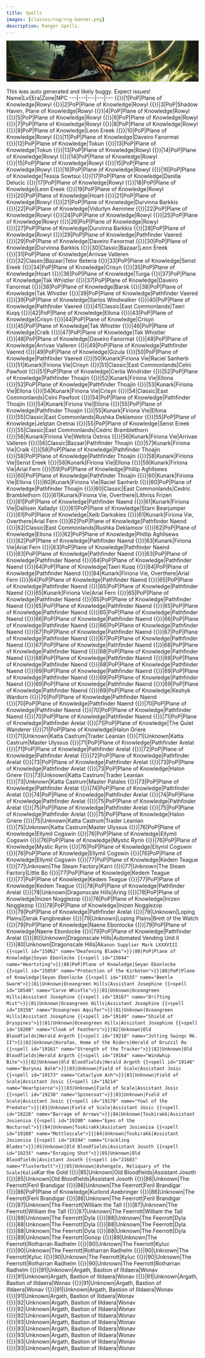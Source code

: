 ```yaml
---
title: Spells
images: [classes/rng/rng-banner.png]
description: Ranger Spells.
---
```

![Ranger Spells](rng-banner.png)

This was auto generated and likely buggy. Expect issues!
Name|Lvl|Era|Zone|NPC
---|---|---|---|---
{{<spell id="5011" name="Salve">}}|1|PoP|Plane of Knowledge|Rowyl
{{<spell id="51" name="Glimpse">}}|2|PoP|Plane of Knowledge|Rowyl
{{<spell id="239" name="Flame Lick">}}|3|PoP|Shadow Haven, Plane of Knowledge|Rowyl
{{<spell id="240" name="Lull Animal">}}|4|PoP|Plane of Knowledge|Rowyl
{{<spell id="2591" name="Tangling Weeds">}}|5|PoP|Plane of Knowledge|Rowyl
{{<spell id="242" name="Snare">}}|6|PoP|Plane of Knowledge|Rowyl
{{<spell id="26" name="Skin like Wood">}}|7|PoP|Plane of Knowledge|Rowyl
{{<spell id="200" name="Minor Healing">}}|8|PoP|Plane of Knowledge|Rowyl
{{<spell id="224" name="Endure Fire">}}|9|PoP|Plane of Knowledge|Leon Ereek
{{<spell id="237" name="Dance of the Fireflies">}}|10|PoP|Plane of Knowledge|Rowyl
{{<spell id="2592" name="Hawk Eye">}}|11|PoP|Plane of Knowledge|Daveiro Fanormat
{{<spell id="269" name="Feet like Cat">}}|12|PoP|Plane of Knowledge|Tokun
{{<spell id="203" name="Cure Poison">}}|13|PoP|Plane of Knowledge|Tokun
{{<spell id="515" name="Thistlecoat">}}|13|PoP|Plane of Knowledge|Rowyl
{{<spell id="92" name="Burst of Fire">}}|14|PoP|Plane of Knowledge|Rowyl
{{<spell id="247" name="Camouflage">}}|14|PoP|Plane of Knowledge|Rowyl
{{<spell id="249" name="Grasping Roots">}}|15|PoP|Plane of Knowledge|Rowyl
{{<spell id="252" name="Invoke Lightning">}}|15|PoP|Plane of Knowledge|Rowyl
{{<spell id="241" name="Panic Animal">}}|16|PoP|Plane of Knowledge|Rowyl
{{<spell id="248" name="Ward Summoned">}}|16|PoP|Plane of Knowledge|Tessia Sowtsui
{{<spell id="500" name="Bind Sight">}}|17|PoP|Plane of Knowledge|Danilla Delucic
{{<spell id="254" name="Firefist">}}|17|PoP|Plane of Knowledge|Rowyl
{{<spell id="225" name="Endure Cold">}}|18|PoP|Plane of Knowledge|Leon Ereek
{{<spell id="91" name="Ignite">}}|19|PoP|Plane of Knowledge|Rowyl
{{<spell id="86" name="Enduring Breath">}}|20|PoP|Plane of Knowledge|Hoart
{{<spell id="17" name="Light Healing">}}|21|PoP|Plane of Knowledge|Rowyl
{{<spell id="263" name="Skin like Rock">}}|21|PoP|Plane of Knowledge|Durvinna Barkkis
{{<spell id="213" name="Cure Disease">}}|22|PoP|Plane of Knowledge|Vidurlyn Aeminee
{{<spell id="250" name="Harmony">}}|22|PoP|Plane of Knowledge|Rowyl
{{<spell id="256" name="Shield of Thistles">}}|24|PoP|Plane of Knowledge|Rowyl
{{<spell id="264" name="Stinging Swarm">}}|25|PoP|Plane of Knowledge|Rowyl
{{<spell id="268" name="Strength of Earth">}}|26|PoP|Plane of Knowledge|Rowyl
{{<spell id="655" name="Eyes of the Cat">}}|27|PoP|Plane of Knowledge|Durvinna Barkkis
{{<spell id="278" name="Spirit of Wolf">}}|28|PoP|Plane of Knowledge|Rowyl
{{<spell id="3565" name="Flaming Arrow">}}|29|PoP|Plane of Knowledge|Pathfinder Vaered
{{<spell id="2593" name="Riftwind's Protection">}}|29|PoP|Plane of Knowledge|Daveiro Fanormat
{{<spell id="516" name="Barbcoat">}}|30|PoP|Plane of Knowledge|Durvinna Barkkis
{{<spell id="48" name="Cancel Magic">}}|30|Classic|Bazaar|Leon Ereek
{{<spell id="513" name="Calm Animal">}}|31|PoP|Plane of Knowledge|Arrivae Valleren
{{<spell id="80" name="See Invisible">}}|32|Classic|Bazaar|Telor Beteria
{{<spell id="115" name="Dismiss Summoned">}}|33|PoP|Plane of Knowledge|Senst Ereek
{{<spell id="517" name="Bramblecoat">}}|34|PoP|Plane of Knowledge|Crisyn
{{<spell id="261" name="Levitate">}}|35|PoP|Plane of Knowledge|Hoart
{{<spell id="1461" name="Call of Sky">}}|36|PoP|Plane of Knowledge|Turga
{{<spell id="419" name="Careless Lightning">}}|37|PoP|Plane of Knowledge|Tak Whistler
{{<spell id="2594" name="Nature's Precision">}}|37|PoP|Plane of Knowledge|Daveiro Fanormat
{{<spell id="12" name="Healing">}}|38|PoP|Plane of Knowledge|Barsk
{{<spell id="421" name="Skin like Steel">}}|38|PoP|Plane of Knowledge|Tak Whistler
{{<spell id="3564" name="Burning Arrow">}}|39|PoP|Plane of Knowledge|Pathfinder Vaered
{{<spell id="3601" name="Harmony of Nature">}}|39|PoP|Plane of Knowledge|Sarlos Windwalker
{{<spell id="3687" name="Swarm of Pain">}}|40|PoP|Plane of Knowledge|Pathfinder Vaered
{{<spell id="4054" name="Spirit of the Shrew">}}|41|Classic|East Commonlands|Taeri Kuqq
{{<spell id="518" name="Spikecoat">}}|42|PoP|Plane of Knowledge|Ellona
{{<spell id="129" name="Shield of Brambles">}}|43|PoP|Plane of Knowledge|Crisyn
{{<spell id="78" name="Immolate">}}|44|PoP|Plane of Knowledge|Crisyn
{{<spell id="76" name="Ensnaring Roots">}}|45|PoP|Plane of Knowledge|Tak Whistler
{{<spell id="60" name="Resist Fire">}}|46|PoP|Plane of Knowledge|Cralk
{{<spell id="34" name="Superior Camouflage">}}|47|PoP|Plane of Knowledge|Tak Whistler
{{<spell id="2595" name="Force of Nature">}}|48|PoP|Plane of Knowledge|Daveiro Fanormat
{{<spell id="425" name="Wolf Form">}}|48|PoP|Plane of Knowledge|Arrivae Valleren
{{<spell id="691" name="Call of Flame">}}|49|PoP|Plane of Knowledge|Pathfinder Vaered
{{<spell id="4055" name="Pack Shrew">}}|49|PoP|Plane of Knowledge|Gizula
{{<spell id="1462" name="Call of Earth">}}|50|PoP|Plane of Knowledge|Pathfinder Vaered
{{<spell id="1741" name="Jolt">}}|50|Kunark|Firiona Vie|Raciel Sanherb
{{<spell id="512" name="Ensnare">}}|51|Kunark|Firiona Vie|Crisyn
{{<spell id="4585" name="Resistant Discipline">}}|51|Classic|East Commonlands|Celni Pawfoot
{{<spell id="1397" name="Strength of Nature">}}|51|PoP|Plane of Knowledge|Cerila Windrider
{{<spell id="2596" name="Falcon Eye">}}|52|PoP|Plane of Knowledge|Pathfinder Thoajin
{{<spell id="57" name="Firestrike">}}|52|Kunark|Firiona Vie|Ellona
{{<spell id="3688" name="Icewind">}}|52|PoP|Plane of Knowledge|Pathfinder Thoajin
{{<spell id="430" name="Storm Strength">}}|53|Kunark|Firiona Vie|Ellona
{{<spell id="259" name="Drones of Doom">}}|54|Kunark|Firiona Vie|Crisyn
{{<spell id="4587" name="Fearless Discipline">}}|54|Classic|East Commonlands|Celni Pawfoot
{{<spell id="2597" name="Jolting Blades">}}|54|PoP|Plane of Knowledge|Pathfinder Thoajin
{{<spell id="422" name="Skin like Diamond">}}|54|Kunark|Firiona Vie|Ellona
{{<spell id="1463" name="Call of Fire">}}|55|PoP|Plane of Knowledge|Pathfinder Thoajin
{{<spell id="145" name="Chloroplast">}}|55|Kunark|Firiona Vie|Ellona
{{<spell id="1296" name="Cinder Jolt">}}|55|Classic|East Commonlands|Rushka Deklamoor
{{<spell id="4111" name="Fire Swarm">}}|55|PoP|Plane of Knowledge|Jelqtan Oretnai
{{<spell id="61" name="Resist Cold">}}|55|PoP|Plane of Knowledge|Senst Ereek
{{<spell id="4506" name="Trueshot Discipline">}}|55|Classic|East Commonlands|Cedric Bramblethorn
{{<spell id="539" name="Chill Sight">}}|56|Kunark|Firiona Vie|Weltria Ostriss
{{<spell id="426" name="Greater Wolf Form">}}|56|Kunark|Firiona Vie|Arrivae Valleren
{{<spell id="2598" name="Mark of the Predator">}}|56|Classic|Bazaar|Pathfinder Thoajin
{{<spell id="15" name="Greater Healing">}}|57|Kunark|Firiona Vie|Cralk
{{<spell id="4059" name="Call of Ice">}}|58|PoP|Plane of Knowledge|Pathfinder Thoajin
{{<spell id="2599" name="Eagle Eye">}}|58|PoP|Plane of Knowledge|Pathfinder Thoajin
{{<spell id="49" name="Nullify Magic">}}|58|Kunark|Firiona Vie|Senst Ereek
{{<spell id="432" name="Shield of Spikes">}}|58|Kunark|Firiona Vie|Ellona
{{<spell id="1740" name="Dustdevil">}}|59|Kunark|Firiona Vie|Arial Fern
{{<spell id="423" name="Skin like Nature">}}|59|PoP|Plane of Knowledge|Phillip Aghllsews
{{<spell id="1464" name="Call of the Predator">}}|60|PoP|Plane of Knowledge|Pathfinder Thoajin
{{<spell id="490" name="Enveloping Roots">}}|60|Kunark|Firiona Vie|Ellona
{{<spell id="519" name="Thorncoat">}}|60|Kunark|Firiona Vie|Raciel Sanherb
{{<spell id="2600" name="Warder's Protection">}}|60|PoP|Plane of Knowledge|Pathfinder Thoajin
{{<spell id="4519" name="Weapon Shield Discipline">}}|60|Classic|East Commonlands|Cedric Bramblethorn
{{<spell id="1526" name="Annul Magic">}}|61|Kunark|Firiona Vie, Overthere|Lithriss Frizen
{{<spell id="1551" name="Circle of Winter">}}|61|PoP|Plane of Knowledge|Pathfinder Naend
{{<spell id="96" name="Counteract Disease">}}|61|Kunark|Firiona Vie|Dallisen Xalladyr
{{<spell id="95" name="Counteract Poison">}}|61|PoP|Plane of Knowledge|Starn Bearjumper
{{<spell id="6732" name="Earthen Embrace">}}|61|PoP|Plane of Knowledge|Xeib Darkskies
{{<spell id="1529" name="Exile Summoned">}}|61|Kunark|Firiona Vie, Overthere|Arial Fern
{{<spell id="3419" name="Call of the Rathe">}}|62|PoP|Plane of Knowledge|Pathfinder Naend
{{<spell id="1290" name="Chloroblast">}}|62|Classic|East Commonlands|Rushka Deklamoor
{{<spell id="665" name="Drifting Death">}}|62|PoP|Plane of Knowledge|Ellona
{{<spell id="356" name="Shield of Thorns">}}|62|PoP|Plane of Knowledge|Phillip Aghllsews
{{<spell id="3487" name="Strength of Tunare">}}|62|PoP|Plane of Knowledge|Pathfinder Naend
{{<spell id="1558" name="Bladecoat">}}|63|Kunark|Firiona Vie|Arial Fern
{{<spell id="1552" name="Circle of Summer">}}|63|PoP|Plane of Knowledge|Pathfinder Naend
{{<spell id="3192" name="Earthen Roots">}}|63|PoP|Plane of Knowledge|Pathfinder Naend
{{<spell id="3418" name="Frozen Wind">}}|63|PoP|Plane of Knowledge|Pathfinder Naend
{{<spell id="3431" name="Brushfire">}}|64|PoP|Plane of Knowledge|Pathfinder Naend
{{<spell id="4107" name="Feral Form">}}|64|PoP|Plane of Knowledge|Taeri Kuqq
{{<spell id="3415" name="Nature's Rebuke">}}|64|PoP|Plane of Knowledge|Pathfinder Naend
{{<spell id="1568" name="Regrowth">}}|64|Kunark|Firiona Vie, Overthere|Arial Fern
{{<spell id="3417" name="Spirit of the Predator">}}|64|PoP|Plane of Knowledge|Pathfinder Naend
{{<spell id="3420" name="Cry of Thunder">}}|65|PoP|Plane of Knowledge|Pathfinder Naend
{{<spell id="2887" name="Mask of the Stalker">}}|65|PoP|Plane of Knowledge|Pathfinder Naend
{{<spell id="1559" name="Natureskin">}}|65|Kunark|Firiona Vie|Arial Fern
{{<spell id="3039" name="Protection of the Wild">}}|65|PoP|Plane of Knowledge|Pathfinder Naend
{{<spell id="2517" name="Spirit of Eagle">}}|65|PoP|Plane of Knowledge|Pathfinder Naend
{{<spell id="4897" name="Sylvan Burn">}}|65|PoP|Plane of Knowledge|Pathfinder Naend
{{<spell id="4898" name="Sylvan Call">}}|65|PoP|Plane of Knowledge|Pathfinder Naend
{{<spell id="4896" name="Sylvan Light">}}|65|PoP|Plane of Knowledge|Pathfinder Naend
{{<spell id="5301" name="Displace Summoned">}}|66|PoP|Plane of Knowledge|Pathfinder Naend
{{<spell id="5300" name="Nature Veil">}}|66|PoP|Plane of Knowledge|Pathfinder Naend
{{<spell id="5302" name="Shield of Briar">}}|66|PoP|Plane of Knowledge|Pathfinder Naend
{{<spell id="5305" name="Guard of the Earth">}}|67|PoP|Plane of Knowledge|Pathfinder Naend
{{<spell id="5303" name="Locust Swarm">}}|67|PoP|Plane of Knowledge|Pathfinder Naend
{{<spell id="5306" name="Strength of the Hunter">}}|67|PoP|Plane of Knowledge|Pathfinder Naend
{{<spell id="5304" name="Sylvan Water">}}|67|PoP|Plane of Knowledge|Pathfinder Naend
{{<spell id="5307" name="Briarcoat">}}|68|PoP|Plane of Knowledge|Pathfinder Naend
{{<spell id="5309" name="Frost Wind">}}|68|PoP|Plane of Knowledge|Pathfinder Naend
{{<spell id="8020" name="Hail of Arrows">}}|68|PoP|Plane of Knowledge|Pathfinder Naend
{{<spell id="5310" name="Hunter's Vigor">}}|68|PoP|Plane of Knowledge|Pathfinder Naend
{{<spell id="5316" name="Tranquility of the Glade">}}|68|PoP|Plane of Knowledge|Pathfinder Naend
{{<spell id="6664" name="Earthen Shackles">}}|69|PoP|Plane of Knowledge|Pathfinder Naend
{{<spell id="5313" name="Hearth Embers">}}|69|PoP|Plane of Knowledge|Pathfinder Naend
{{<spell id="5312" name="Howl of the Predator">}}|69|PoP|Plane of Knowledge|Pathfinder Naend
{{<spell id="5314" name="Nature's Balance">}}|69|PoP|Plane of Knowledge|Pathfinder Naend
{{<spell id="5311" name="Nature's Denial">}}|69|PoP|Plane of Knowledge|Pathfinder Naend
{{<spell id="8019" name="Warder's Wrath">}}|69|PoP|Plane of Knowledge|Keshyk Wardorn
{{<spell id="5318" name="Call of Lightning">}}|70|PoP|Plane of Knowledge|Pathfinder Naend
{{<spell id="8491" name="Elddar's Grasp">}}|70|PoP|Plane of Knowledge|Pathfinder Naend
{{<spell id="5315" name="Onyx Skin">}}|70|PoP|Plane of Knowledge|Pathfinder Naend
{{<spell id="8490" name="Scorched Earth">}}|70|PoP|Plane of Knowledge|Pathfinder Naend
{{<spell id="5317" name="Ward of the Hunter">}}|70|PoP|Plane of Knowledge|Pathfinder Naend
{{<spell id="10089" name="Cloud of Wasps">}}|71|PoP|Plane of Knowledge|Pathfinder Arelat
{{<spell id="10110" name="Drifting Fog">}}|71|PoP|Plane of Knowledge|The Quiet Wanderer
{{<spell id="11845" name="Nature's Entropy">}}|71|PoP|Plane of Knowledge|Halon Griere
{{<spell id="11846" name="Nature's Entropy Rk. II">}}|71|Unknown|Katta Castrum|Trader Leanian
{{<spell id="11847" name="Nature's Entropy Rk. III">}}|71|Unknown|Katta Castrum|Master Ulyssus
{{<spell id="10080" name="Shield of Needles">}}|71|PoP|Plane of Knowledge|Pathfinder Arelat
{{<spell id="10092" name="Sunderock Springwater">}}|71|PoP|Plane of Knowledge|Pathfinder Arelat
{{<spell id="10104" name="Icefall Chill">}}|72|PoP|Plane of Knowledge|Pathfinder Arelat
{{<spell id="10098" name="Strength of the Forest Stalker">}}|72|PoP|Plane of Knowledge|Pathfinder Arelat
{{<spell id="10077" name="Potameid Salve">}}|73|PoP|Plane of Knowledge|Pathfinder Arelat
{{<spell id="10113" name="Snarl of the Predator">}}|73|PoP|Plane of Knowledge|Pathfinder Arelat
{{<spell id="9917" name="Vinelash Cascade">}}|73|PoP|Plane of Knowledge|Halon Griere
{{<spell id="9918" name="Vinelash Cascade Rk. II">}}|73|Unknown|Katta Castrum|Trader Leanian
{{<spell id="9919" name="Vinelash Cascade Rk. III">}}|73|Unknown|Katta Castrum|Master Patales
{{<spell id="10116" name="Volcanic Ash">}}|73|PoP|Plane of Knowledge|Pathfinder Arelat
{{<spell id="10140" name="Eyes of the Owl">}}|74|PoP|Plane of Knowledge|Pathfinder Arelat
{{<spell id="10128" name="Obsidian Skin">}}|74|PoP|Plane of Knowledge|Pathfinder Arelat
{{<spell id="10122" name="Summer's Dew">}}|74|PoP|Plane of Knowledge|Pathfinder Arelat
{{<spell id="10146" name="Consumed by the Hunt">}}|75|PoP|Plane of Knowledge|Pathfinder Arelat
{{<spell id="10119" name="Heartshot">}}|75|PoP|Plane of Knowledge|Pathfinder Arelat
{{<spell id="10131" name="Protection of the Minohten">}}|75|PoP|Plane of Knowledge|Pathfinder Arelat
{{<spell id="10134" name="Thundering Blades">}}|75|PoP|Plane of Knowledge|Halon Griere
{{<spell id="10135" name="Thundering Blades Rk. II">}}|75|Unknown|Katta Castrum|Trader Leanian
{{<spell id="10136" name="Thundering Blades Rk. III">}}|75|Unknown|Katta Castrum|Master Ulyssus
{{<spell id="15026" name="Dragonscale Aquifer">}}|76|PoP|Plane of Knowledge|Ellymil Cogswin
{{<spell id="15035" name="Drifting Haze">}}|76|PoP|Plane of Knowledge|Ellymil Cogswin
{{<spell id="21399" name="Eradicate Disease">}}|76|PoP|Plane of Knowledge|Mystic Ryrin
{{<spell id="21398" name="Eradicate Poison">}}|76|PoP|Plane of Knowledge|Mystic Ryrin
{{<spell id="15023" name="Horde of Hornets">}}|76|PoP|Plane of Knowledge|Ellymil Cogswin
{{<spell id="15017" name="Shield of Spurs">}}|76|PoP|Plane of Knowledge|Ellymil Cogswin
{{<spell id="15079" name="Skylight Sagacity">}}|76|PoP|Plane of Knowledge|Ellymil Cogswin
{{<spell id="15076" name="Cloak of Scales">}}|77|PoP|Plane of Knowledge|Kedem Teague
{{<spell id="15021" name="Jolting Snapkicks Rk. II">}}|77|Unknown|The Steam Factory|Karri
{{<spell id="15022" name="Jolting Snapkicks Rk. III">}}|77|Unknown|The Steam Factory|Little Bo
{{<spell id="15085" name="Jolting Strikes">}}|77|PoP|Plane of Knowledge|Kedem Teague
{{<spell id="15032" name="Rimefall Bite">}}|77|PoP|Plane of Knowledge|Kedem Teague
{{<spell id="15029" name="Strength of the Gladewalker">}}|77|PoP|Plane of Knowledge|Kedem Teague
{{<spell id="15082" name="Deadfall">}}|78|PoP|Plane of Knowledge|Pathfinder Arelat
{{<spell id="15083" name="Deadfall Rk. II">}}|78|Unknown|Dragonscale Hills|Aring
{{<spell id="15041" name="Galvanic Ash">}}|78|PoP|Plane of Knowledge|Inizen Nogglezop
{{<spell id="15038" name="Gnarl of the Predator">}}|78|PoP|Plane of Knowledge|Inizen Nogglezop
{{<spell id="15014" name="Potameid Balm">}}|78|PoP|Plane of Knowledge|Inizen Nogglezop
{{<spell id="15094" name="Arc of Arrows">}}|79|PoP|Plane of Knowledge|Pathfinder Arelat
{{<spell id="15095" name="Arc of Arrows Rk. II">}}|79|Unknown|Loping Plains|Derak Fangbreaker
{{<spell id="15096" name="Arc of Arrows Rk. III">}}|79|Unknown|Loping Plains|Brett of the Watch
{{<spell id="15068" name="Eyes of the Peregrine">}}|79|PoP|Plane of Knowledge|Naene Ebonlocke
{{<spell id="15056" name="Ravenscale">}}|79|PoP|Plane of Knowledge|Naene Ebonlocke
{{<spell id="15047" name="Summer's Viridity">}}|79|PoP|Plane of Knowledge|Pathfinder Arelat
{{<spell id="15092" name="Aimshot Discipline Rk. II">}}|80|Unknown|Dragonscale Hills|Automated Vending Unit II
{{<spell id="15093" name="Aimshot Discipline Rk. III">}}|80|Unknown|Dragonscale Hills|Ak`anon Supplier Mark LXXXVIII
{{<spell id="15062" name="Deafening Blades">}}|80|PoP|Plane of Knowledge|Seyan Ebonlocke
{{<spell id="15044" name="Heartsting">}}|80|PoP|Plane of Knowledge|Seyan Ebonlocke
{{<spell id="15059" name="Protection of the Kirkoten">}}|80|PoP|Plane of Knowledge|Seyan Ebonlocke
{{<spell id="19155" name="Beetle Swarm">}}|81|Unknown|Oceangreen Hills|Assistant Josephine
{{<spell id="18540" name="Carve Whistle">}}|81|Unknown|Oceangreen Hills|Assistant Josephine
{{<spell id="19167" name="Drifting Mist">}}|81|Unknown|Oceangreen Hills|Assistant Josephine
{{<spell id="19158" name="Oceangreen Aquifer">}}|81|Unknown|Oceangreen Hills|Assistant Josephine
{{<spell id="19149" name="Shield of Dryspines">}}|81|Unknown|Oceangreen Hills|Assistant Josephine
{{<spell id="19208" name="Cloak of Feathers">}}|82|Unknown|Old Bloodfields|Herald Argoth
{{<spell id="19218" name="Jolting Swings Rk. II">}}|82|Unknown|Korafax, Home of the Riders|Herald of Druzzil Ro
{{<spell id="19161" name="Strength of the Tracker">}}|82|Unknown|Old Bloodfields|Herald Argoth
{{<spell id="19164" name="Windwhip Bite">}}|82|Unknown|Old Bloodfields|Herald Argoth
{{<spell id="19146" name="Burynai Balm">}}|83|Unknown|Field of Scale|Assistant Josic
{{<spell id="19173" name="Cataclysm Ash">}}|83|Unknown|Field of Scale|Assistant Josic
{{<spell id="19214" name="Heartpierce">}}|83|Unknown|Field of Scale|Assistant Josic
{{<spell id="19238" name="Spinecoat">}}|83|Unknown|Field of Scale|Assistant Josic
{{<spell id="19170" name="Yowl of the Predator">}}|83|Unknown|Field of Scale|Assistant Josic
{{<spell id="19226" name="Barrage of Arrows">}}|84|Unknown|Toskirakk|Assistant Josienisa
{{<spell id="19200" name="Eyes of the Nocturnal">}}|84|Unknown|Toskirakk|Assistant Josienisa
{{<spell id="19188" name="Mottlescale">}}|84|Unknown|Toskirakk|Assistant Josienisa
{{<spell id="19194" name="Crackling Blades">}}|85|Unknown|Old Bloodfields|Assistant Josoth
{{<spell id="19235" name="Enraging Shot">}}|85|Unknown|Old Bloodfields|Assistant Josoth
{{<spell id="21683" name="Flusterbolt">}}|85|Unknown|Ashengate, Reliquary of the Scale|Kalim`Kar the Gold
{{<spell id="19176" name="Heartshear">}}|85|Unknown|Old Bloodfields|Assistant Josoth
{{<spell id="19191" name="Protection of the Paw">}}|85|Unknown|Old Bloodfields|Assistant Josoth
{{<spell id="25417" name="Drifting Cloud">}}|86|Unknown|The Feerrott|Feril Brandigar
{{<spell id="25420" name="Purefont">}}|86|Unknown|The Feerrott|Feril Brandigar
{{<spell id="25000" name="Respite">}}|86|PoP|Plane of Knowledge|Kurlond Axebringer
{{<spell id="25423" name="Scarab Swarm">}}|86|Unknown|The Feerrott|Feril Brandigar
{{<spell id="25426" name="Shield of Nettlespikes">}}|86|Unknown|The Feerrott|Feril Brandigar
{{<spell id="25444" name="Biting Wind">}}|87|Unknown|The Feerrott|William the Tall
{{<spell id="25429" name="Cloak of Quills">}}|87|Unknown|The Feerrott|William the Tall
{{<spell id="25441" name="Strength of the Thicket Stalker">}}|87|Unknown|The Feerrott|William the Tall
{{<spell id="25459" name="Burning Ash">}}|88|Unknown|The Feerrott|Dyla
{{<spell id="25462" name="Heartrend">}}|88|Unknown|The Feerrott|Dyla
{{<spell id="25456" name="Lucid Balm">}}|88|Unknown|The Feerrott|Dyla
{{<spell id="25471" name="Quillcoat">}}|88|Unknown|The Feerrott|Dyla
{{<spell id="25468" name="Roar of the Predator">}}|88|Unknown|The Feerrott|Dyla
{{<spell id="25474" name="Stalker's Vigor">}}|88|Unknown|The Feerrott|Dyla
{{<spell id="25486" name="Eyes of the Wolf">}}|89|Unknown|The Feerrott|Gonop
{{<spell id="25492" name="Mottlecoat">}}|89|Unknown|The Feerrott|Rotharran Radhelm
{{<spell id="25513" name="Crackling Edges">}}|90|Unknown|The Feerrott|Kyluc
{{<spell id="25540" name="Focused Tempest of Arrows">}}|90|Unknown|The Feerrott|Rotharran Radhelm
{{<spell id="25519" name="Heartslice">}}|90|Unknown|The Feerrott|Kyluc
{{<spell id="25528" name="Infuriating Shot">}}|90|Unknown|The Feerrott|Kyluc
{{<spell id="25531" name="Invigorated by the Hunt">}}|90|Unknown|The Feerrott|Rotharran Radhelm
{{<spell id="25537" name="Tempest of Arrows">}}|90|Unknown|The Feerrott|Rotharran Radhelm
{{<spell id="28479" name="Drifting Veil">}}|91|Unknown|Argath, Bastion of Illdaera|Wonav
{{<spell id="28482" name="Grasping Nettlecoat">}}|91|Unknown|Argath, Bastion of Illdaera|Wonav
{{<spell id="28494" name="Purespring">}}|91|Unknown|Argath, Bastion of Illdaera|Wonav
{{<spell id="28500" name="Shield of Bramblespikes">}}|91|Unknown|Argath, Bastion of Illdaera|Wonav
{{<spell id="28488" name="Veil of Alaris">}}|91|Unknown|Argath, Bastion of Illdaera|Wonav
{{<spell id="28497" name="Vespid Swarm">}}|91|Unknown|Argath, Bastion of Illdaera|Wonav
{{<spell id="28503" name="Cloak of Burrs">}}|92|Unknown|Argath, Bastion of Illdaera|Wonav
{{<spell id="28521" name="Rime-laced Wind">}}|92|Unknown|Argath, Bastion of Illdaera|Wonav
{{<spell id="28518" name="Strength of the Gladetender">}}|92|Unknown|Argath, Bastion of Illdaera|Wonav
{{<spell id="28536" name="Beastwood Ash">}}|93|Unknown|Argath, Bastion of Illdaera|Wonav
{{<spell id="28548" name="Burrcoat">}}|93|Unknown|Argath, Bastion of Illdaera|Wonav
{{<spell id="28545" name="Cry of the Predator">}}|93|Unknown|Argath, Bastion of Illdaera|Wonav
{{<spell id="28551" name="Gladewalker's Vigor">}}|93|Unknown|Argath, Bastion of Illdaera|Wonav
{{<spell id="28539" name="Heartrip">}}|93|Unknown|Argath, Bastion of Illdaera|Wonav

